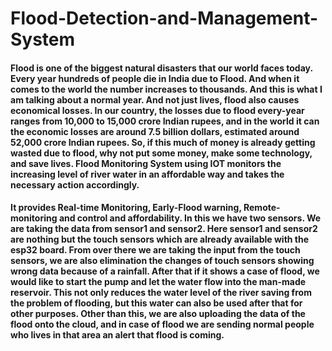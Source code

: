 # Flood-Detection-and-Management-System
<h4>Flood is one of the biggest natural disasters that our world faces today. Every year hundreds of people die in India due to Flood. And when it comes to the world the number increases to thousands. And this is what I am talking about a normal year. And not just lives, flood also causes economical losses. In our country, the losses due to flood every-year ranges from 10,000 to 15,000 crore Indian rupees, and in the world it can the economic losses are around 7.5 billion dollars, estimated around 52,000 crore Indian rupees. So, if this much of money is already getting wasted due to flood, why not put some money, make some technology, and save lives. Flood Monitoring System using IOT monitors the increasing level of river water in an affordable way and takes the necessary action accordingly.</h4>
<h4>
It provides Real-time Monitoring, Early-Flood warning, Remote-monitoring and control and affordability.
In this we have two sensors. We are taking the data from sensor1 and sensor2. Here sensor1 and sensor2 are nothing but the touch sensors which are already available with the esp32 board. From over there we are taking the input from the touch sensors, we are also elimination the changes of touch sensors showing wrong data because of a rainfall. After that if it shows a case of flood, we would like to start the pump and let the water flow into the man-made reservoir. This not only reduces the water level of the river saving from the problem of flooding, but this water can also be used after that for other purposes. Other than this, we are also uploading the data of the flood onto the cloud, and in case of flood we are sending normal people who lives in that area an alert that flood is coming.
</h4>
